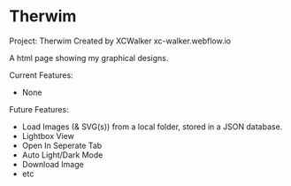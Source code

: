 # Therwim
Project: Therwim
Created by XCWalker
xc-walker.webflow.io

A html page showing my graphical designs.

Current Features:
- None

Future Features:
- Load Images (& SVG(s)) from a local folder, stored in a JSON database.
- Lightbox View
- Open In Seperate Tab
- Auto Light/Dark Mode
- Download Image
- etc
